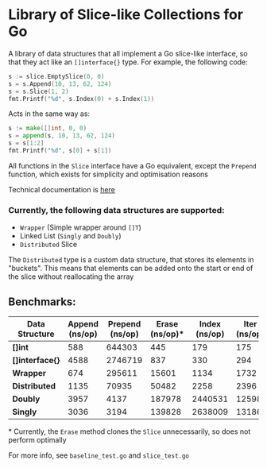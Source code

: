 # Library of Slice-like Collections for Go

A library of data structures that all implement a Go slice-like interface, so 
that they act like an `[]interface{}` type. For example, the following code:

```go
s := slice.EmptySlice(0, 0)
s = s.Append(10, 13, 62, 124)
s = s.Slice(1, 2)
fmt.Printf("%d", s.Index(0) + s.Index(1))
```

Acts in the same way as:
```go
s := make([]int, 0, 0)
s = append(s, 10, 13, 62, 124)
s = s[1:2]
fmt.Printf("%d", s[0] + s[1])
```

All functions in the `Slice` interface have a Go equivalent, except the 
`Prepend` function, which exists for simplicity and optimisation reasons

Technical documentation is [here](https://pkg.go.dev/github.com/bhollier/slice)

### Currently, the following data structures are supported:

- `Wrapper` (Simple wrapper around `[]T`)
- Linked List (`Singly` and `Doubly`)
- `Distributed` Slice

The `Distributed` type is a custom data structure, that stores its elements in 
"buckets". This means that elements can be added onto the start or end of the
slice without reallocating the array

## Benchmarks:

| Data Structure    | Append (ns/op) | Prepend (ns/op) | Erase (ns/op)* | Index (ns/op) | Iter (ns/op) |
|-------------------|----------------|-----------------|----------------|---------------|--------------|
| **[]int**         | 588            | 644303          | 445            | 179           | 175          |
| **[]interface{}** | 4588           | 2746719         | 837            | 330           | 294          |
| **Wrapper**       | 674            | 295611          | 15601          | 1134          | 1732         |
| **Distributed**   | 1135           | 70935           | 50482          | 2258          | 2396         |
| **Doubly**        | 3957           | 4137            | 187978         | 2440531       | 12598        |
| **Singly**        | 3036           | 3194            | 139828         | 2638009       | 13186        |

&ast; Currently, the `Erase` method clones the `Slice` unnecessarily, so does not perform optimally

For more info, see `baseline_test.go` and `slice_test.go`
